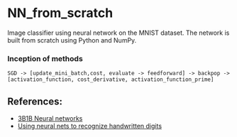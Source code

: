 # NN_from_scratch

Image classifier using neural network on the MNIST dataset. The network is built from scratch using Python and NumPy.

### Inception of methods

    SGD -> [update_mini_batch,cost, evaluate -> feedforward] -> backpop -> [activation_function, cost_derivative, activation_function_prime]
## References:
- [3B1B Neural networks](https://www.youtube.com/watch?v=aircAruvnKk&list=PLZHQObOWTQDNU6R1_67000Dx_ZCJB-3pi)
- [Using neural nets to recognize handwritten digits](http://neuralnetworksanddeeplearning.com/chap1.html)